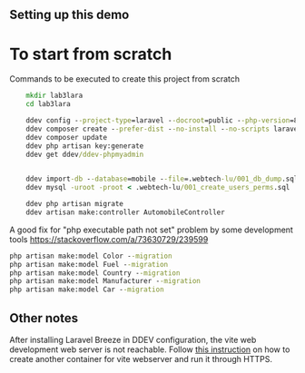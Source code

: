 
## Setting up this demo

# To start from scratch
Commands to be executed to create this project from scratch

```bat
    mkdir lab3lara
    cd lab3lara

    ddev config --project-type=laravel --docroot=public --php-version=8.3
    ddev composer create --prefer-dist --no-install --no-scripts laravel/laravel
    ddev composer update
    ddev php artisan key:generate
    ddev get ddev/ddev-phpmyadmin

    
    ddev import-db --database=mobile --file=.webtech-lu/001_db_dump.sql
    ddev mysql -uroot -proot < .webtech-lu/001_create_users_perms.sql

    ddev php artisan migrate
    ddev artisan make:controller AutomobileController
```

A good fix for "php executable path not set" problem by some development tools
https://stackoverflow.com/a/73630729/239599

```bat
php artisan make:model Color --migration 
php artisan make:model Fuel --migration 
php artisan make:model Country --migration 
php artisan make:model Manufacturer --migration 
php artisan make:model Car --migration 
```


## Other notes

After installing Laravel Breeze in DDEV configuration, the vite web development web server is not reachable.
Follow [this instruction](https://mtillmann.blog/posts/laravel-10-on-ddev-with-vite-and-breeze.html) on 
how to create another container for vite webserver and run it through HTTPS.
